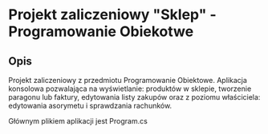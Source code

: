 # Projekt zaliczeniowy "Sklep" - Programowanie Obiekotwe

## Opis
Projekt zaliczeniowy z przedmiotu Programowanie Obiektowe.
Aplikacja konsolowa pozwalająca na wyświetlanie: produktów w sklepie, tworzenie paragonu lub faktury, edytowania listy zakupów 
oraz z poziomu właściciela: edytowania asorymetu i sprawdzania rachunków. 

Głównym plikiem aplikacji jest Program.cs
